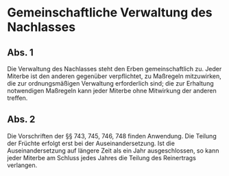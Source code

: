 # Gemeinschaftliche Verwaltung des Nachlasses



## Abs. 1

 Die Verwaltung des Nachlasses steht den Erben gemeinschaftlich zu. Jeder Miterbe ist den anderen gegenüber verpflichtet, zu Maßregeln mitzuwirken, die zur ordnungsmäßigen Verwaltung erforderlich sind; die zur Erhaltung notwendigen Maßregeln kann jeder Miterbe ohne Mitwirkung der anderen treffen.

## Abs. 2

 Die Vorschriften der §§ 743, 745, 746, 748 finden Anwendung. Die Teilung der Früchte erfolgt erst bei der Auseinandersetzung. Ist die Auseinandersetzung auf längere Zeit als ein Jahr ausgeschlossen, so kann jeder Miterbe am Schluss jedes Jahres die Teilung des Reinertrags verlangen. 

